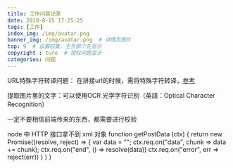 ```yaml
---
title: 工作问题记录
date: 2019-8-15 17:25:25
tags: [工作]
index_img: /img/avatar.png
banner_img: /img/avatar.png  # 详情页图片
top: 9  # 设置权重，主页那个先显示
copyright : ture  # 授权问题显示
categories: 问题
---
```


<!-- more -->

URL特殊字符转译问题：
在拼接url的时候，需将特殊字符转译，[参考](https://blog.csdn.net/p312011150/article/details/78928003)

提取图片里的文字：可以使用OCR 光学字符识别（英語：Optical Character Recognition）

一定不要相信前端传来的东西，都需要进行校验

node 中 HTTP 接口拿不到 xml 对象
function getPostData (ctx) {
    return new Promise((resolve, reject) => {
        var data = "";
        ctx.req.on("data", chunk => data += chunk);
        ctx.req.on("end", () => resolve(data))
        ctx.req.on("error", err => reject(err))
        }
    )
}

